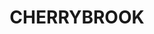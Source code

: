 ---
facts:
- Cherrybrook is located in the Hornsby Shire.
- It is approximately 20km northwest of the Sydney CBD.
- Cherrybrook is known for its leafy, affluent character.
- The suburb is primarily residential with a mix of detached houses and some low-rise
  apartments.
- Cherrybrook Technology High School is one of the top selective high schools in New
  South Wales.
- The suburb is served by the Sydney Metro Northwest line.
- Cherrybrook station is one of the deepest metro stations in Sydney.
- There are several bus routes that connect Cherrybrook to surrounding suburbs.
- The suburb has a number of parks and reserves, including Greenway Park and Cherrybrook
  Park.
- The median house price in Cherrybrook is significantly higher than the Sydney average.
historical_events:
- date: '1992'
  name: Opening of Cherrybrook Technology High School
- date: May 2019
  name: Opening of the Sydney Metro Northwest
lastmod: '2025-04-15T11:13:59+00:00'
latitude: -33.724898
layout: suburb
longitude: 151.043941
notable_people:
- details: Former Socceroo
  name: Brett Emerton
- details: Olympic Swimmer (lived nearby, trained at the pool in the area)
  name: Ian Thorpe
postcode: '2126'
state: NSW
title: CHERRYBROOK
tourist_locations:
- name: Greenway Park
- name: Cherrybrook Village Shopping Centre
url: /nsw/cherrybrook/
---